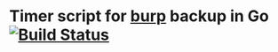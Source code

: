 # Timer script for [burp](https://github.com/grke/burp) backup in Go [![Build Status](https://travis-ci.org/computerfr33k/burp-timer-script.svg?branch=master)](https://travis-ci.org/computerfr33k/burp-timer-script)